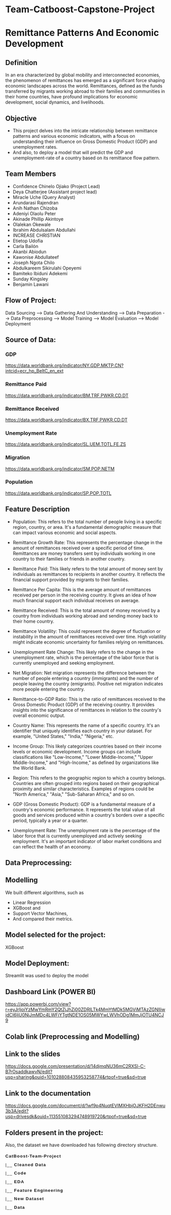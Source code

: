# Team-Catboost-Capstone-Project

# Remittance Patterns And Economic Development

## Definition
In an era characterized by global mobility and interconnected economies, the phenomenon of remittances has emerged as a significant force shaping economic landscapes across the world. Remittances, defined as the funds transferred by migrants working abroad to their families and communities in their home countries, have profound implications for economic development, social dynamics, and livelihoods. 

## Objective
- This project delves into the intricate relationship between remittance patterns and various economic indicators, with a focus on understanding their influence on Gross Domestic Product (GDP) and unemployment rates.
- And also, to deploy a model that will predict the GDP and unemployment-rate of a country based on its remittance flow pattern.

## Team Members
- Confidence Chinelo Ojiako (Project Lead)
- Deya Chatterjee (Assistant project lead)
- Miracle Uche (Query Analyst)
- Arundarasi Rajendran
- Anih Nathan Chizoba 
- Adeniyi Olaolu Peter
- Akinade Phillip Akintoye
- Olalekan Okewale
- Ibrahim Abdulsalam Abdullahi
- INCREASE CHRISTIAN
- Etietop Udofia
- Carla Bailón
- Akanbi Abiodun
- Kawonise Abdullateef
- Joseph Ngota Chilo
- Abdulkareem Sikirulahi Opeyemi
- Bamiteko Ibiduni Adekemi
- Sunday Kingsley
- Benjamin Lawani


## Flow of Project:
Data Sourcing --> Data Gathering And Understanding --> Data Preparation --> Data Preprocessing --> Model Training --> Model Evaluation --> Model Deployment

## Source of Data:
### GDP
https://data.worldbank.org/indicator/NY.GDP.MKTP.CN?intcid=ecr_hp_BeltC_en_ext

### Remittance Paid
https://data.worldbank.org/indicator/BM.TRF.PWKR.CD.DT

### Remittance Received
https://data.worldbank.org/indicator/BX.TRF.PWKR.CD.DT

### Unemployment Rate
https://data.worldbank.org/indicator/SL.UEM.TOTL.FE.ZS

### Migration
https://data.worldbank.org/indicator/SM.POP.NETM

### Population
https://data.worldbank.org/indicator/SP.POP.TOTL

## Feature Description
- Population: This refers to the total number of people living in a specific region, country, or area. It's a fundamental demographic measure that can impact various economic and social aspects.

- Remittance Growth Rate: This represents the percentage change in the amount of remittances received over a specific period of time. Remittances are money transfers sent by individuals working in one country to their families or friends in another country.

- Remittance Paid: This likely refers to the total amount of money sent by individuals as remittances to recipients in another country. It reflects the financial support provided by migrants to their families.

- Remittance Per Capita: This is the average amount of remittances received per person in the receiving country. It gives an idea of how much financial support each individual receives on average.

- Remittance Received: This is the total amount of money received by a country from individuals working abroad and sending money back to their home country.

- Remittance Volatility: This could represent the degree of fluctuation or instability in the amount of remittances received over time. High volatility might indicate economic uncertainty for families relying on remittances.

- Unemployment Rate Change: This likely refers to the change in the unemployment rate, which is the percentage of the labor force that is currently unemployed and seeking employment.

- Net Migration: Net migration represents the difference between the number of people entering a country (immigrants) and the number of people leaving the country (emigrants). Positive net migration indicates more people entering the country.

- Remittance-to-GDP Ratio: This is the ratio of remittances received to the Gross Domestic Product (GDP) of the receiving country. It provides insights into the significance of remittances in relation to the country's overall economic output.

- Country Name: This represents the name of a specific country. It's an identifier that uniquely identifies each country in your dataset. For example, "United States," "India," "Nigeria," etc.

- Income Group: This likely categorizes countries based on their income levels or economic development. Income groups can include classifications like "Low-Income," "Lower Middle-Income," "Upper Middle-Income," and "High-Income," as defined by organizations like the World Bank.

- Region: This refers to the geographic region to which a country belongs. Countries are often grouped into regions based on their geographical proximity and similar characteristics. Examples of regions could be "North America," "Asia," "Sub-Saharan Africa," and so on.

- GDP (Gross Domestic Product): GDP is a fundamental measure of a country's economic performance. It represents the total value of all goods and services produced within a country's borders over a specific period, typically a year or a quarter.

- Unemployment Rate: The unemployment rate is the percentage of the labor force that is currently unemployed and actively seeking employment. It's an important indicator of labor market conditions and can reflect the health of an economy.
## Data Preprocessing:


## Modelling
We built different algorithms, such as

- Linear Regression
- XGBoost and
- Support Vector Machines,
- And compared their metrics.

## Model selected for the project:
XGBoost

## Model Deployment:
Streamlit was used to deploy the model

## Dashboard Link (POWER BI)
https://app.powerbi.com/view?r=eyJrIjoiYzMwYmRmY2QtZjJhZi00ZDRlLTk4MmYtMDk5MGViMTAzZGNlIiwidCI6IjU0NjJmMDc4LWFiYTgtNDE1OS05MWYwLWVhODg1MmJjOTU4NCJ9

## Colab link (Preprocessing and Modelling)


## Link to the slides
https://docs.google.com/presentation/d/14djmqNU36mC2RXSl-C-B7rOsaddkawvN/edit?usp=sharing&ouid=101028808435953258774&rtpof=true&sd=true

## Link to the documentation

https://docs.google.com/document/d/1wf9p4NuqtEVIMXHbjOJKFH2DEnwu3b3A/edit?usp=drivesdk&ouid=113551083294748919720&rtpof=true&sd=true

## Folders present in the project:

Also, the dataset we have downloaded has following directory structure.

<pre style="font-size: 10.0pt; font-family: Arial; line-height: 2; letter-spacing: 1.0pt;" >
<b>CatBoost-Team-Project</b>
|__ <b>Cleaned Data</b>
|__ <b>Code</b>
|__ <b>EDA</b>
|__ <b>Feature Engineering</b>
|__ <b>New Dataset</b>
|__ <b>Data</b>
</pre>
